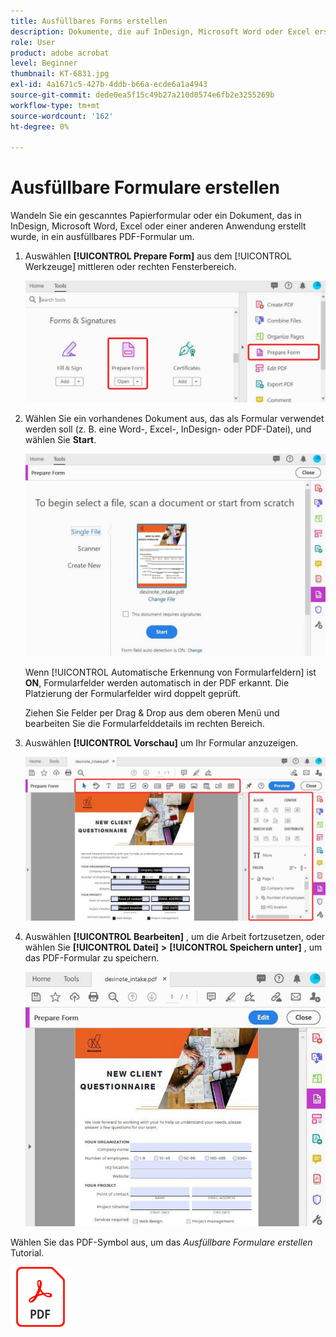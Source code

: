 ```yaml
---
title: Ausfüllbares Forms erstellen
description: Dokumente, die auf InDesign, Microsoft Word oder Excel erstellt wurden, in ein ausfüllbares PDF-Formular umwandeln
role: User
product: adobe acrobat
level: Beginner
thumbnail: KT-6831.jpg
exl-id: 4a1671c5-427b-4ddb-b66a-ecde6a1a4943
source-git-commit: dede0ea5f15c49b27a210d0574e6fb2e3255269b
workflow-type: tm+mt
source-wordcount: '162'
ht-degree: 0%

---
```


# Ausfüllbare Formulare erstellen

Wandeln Sie ein gescanntes Papierformular oder ein Dokument, das in InDesign, Microsoft Word, Excel oder einer anderen Anwendung erstellt wurde, in ein ausfüllbares PDF-Formular um.

1. Auswählen **[!UICONTROL Prepare Form]** aus dem [!UICONTROL Werkzeuge] mittleren oder rechten Fensterbereich.

   ![Formularschritt 1](../assets/Form_1.png)

1. Wählen Sie ein vorhandenes Dokument aus, das als Formular verwendet werden soll (z. B. eine Word-, Excel-, InDesign- oder PDF-Datei), und wählen Sie **Start**.

   ![Formularschritt 2](../assets/Form_2.png)

   Wenn [!UICONTROL Automatische Erkennung von Formularfeldern] ist **ON**, Formularfelder werden automatisch in der PDF erkannt. Die Platzierung der Formularfelder wird doppelt geprüft.

   Ziehen Sie Felder per Drag &amp; Drop aus dem oberen Menü und bearbeiten Sie die Formularfelddetails im rechten Bereich.

1. Auswählen **[!UICONTROL Vorschau]** um Ihr Formular anzuzeigen.

   ![Formularschritt 3](../assets/Form_3.png)

1. Auswählen **[!UICONTROL Bearbeiten]** , um die Arbeit fortzusetzen, oder wählen Sie **[!UICONTROL Datei]** **>** **[!UICONTROL Speichern unter]** , um das PDF-Formular zu speichern.

   ![Formularschritt 4](../assets/Form_4.png)

Wählen Sie das PDF-Symbol aus, um das *Ausfüllbare Formulare erstellen* Tutorial.

[![Tutorial zum Erstellen ausfüllbarer Formulare herunterladen](../assets/acrobat_PDF_96.png)](../assets/AcrobatDCForms.pdf)
